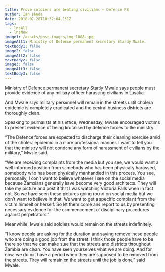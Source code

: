 ```yaml
---
title: Prove soldiers are beating civilians – Defence PS
author: Ian Banda
date: 2018-02-28T18:32:04.151Z
tags:
  - lnsAll
  - lnsNew
image1: /assets/post-images/img_1008.jpg
imageAlt1: Ministry of Defence permanent secretary Stardy Mwale.
textBody1: false
image2: false
imageAlt2: false
textBody2: false
image3: false
imageAlt3: false
textBody3: false
---
```

Ministry of Defence permanent secretary Stardy Mwale says people must provide evidence of any military officer harassing civilians in Lusaka.

And Mwale says military personnel will remain in the streets until cholera epidemic is completely eradicated and the central business districts are thoroughly clean.

Speaking to journalists at his office, Wednesday, Mwale encouraged victims to present evidence of being brutalised by defence forces to the ministry.

“The Defence forces are expected to discharge their cleaning exercise amid of the cholera epidemic in a more professional manner. I want to tell you that the ministry will not condone any form of harassment of civilians by the military,” Mwale said.

“We are receiving complaints from the media but you see, we would want a well informed position from somebody who has been physically harassed, somebody who has been physically manhandled in this process. You see, personally, I don’t want to believe whatever I see on the social media
because Zambians generally have become very good architects. They will take my picture and post it that I was watching Victoria Falls when in fact not. So we have seen these pictures going round on social media but we don’t want to believe in that. We want to get a specific
complaint from the victim himself or herself. So let them come and report to us by presenting necessary evidence for the commencement of disciplinary procedures against perpetrators.”

Meanwhile, Mwale said soldiers would remain on the streets indefinitely.

“I know people are asking for the duration and saying remove these people who are doing a good job from the street. I think those people have to be there so that we can make sure that the streets and districts throughout Zambia are clean. You have seen yourselves what we
are doing. And for now, we do not have a period when they are supposed to be removed from the streets. They will remain on the streets until the job is done,” said Mwale.